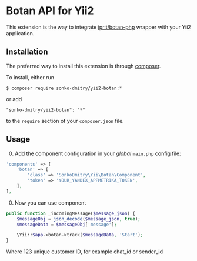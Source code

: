 Botan API for Yii2
================
This extension is the way to integrate [iprit/botan-php](https://packagist.org/packages/iprit/botan-php) wrapper with your Yii2 application.

Installation
------------
The preferred way to install this extension is through [composer](http://getcomposer.org/download/). 

 To install, either run
 ```
 $ composer require sonko-dmitry/yii2-botan:*
 ```
 or add
 ```
 "sonko-dmitry/yii2-botan": "*"
 ```
 to the `require` section of your `composer.json` file.


Usage
-----
0. Add the component configuration in your *global* `main.php` config file:
 ```php
 'components' => [
     'botan' => [
         'class' => 'SonkoDmitry\Yii\Botan\Component',
         'token' => 'YOUR_YANDEX_APPMETRIKA_TOKEN',
     ],
 ],
 ```

0. Now you can use component
 ```php
 public function _incomingMessage($message_json) {
     $messageObj = json_decode($message_json, true);
     $messageData = $messageObj['message'];
 
     \Yii::$app->botan->track($messageData, 'Start');
 }
 ```
 Where 123 unique customer ID, for example chat_id or sender_id